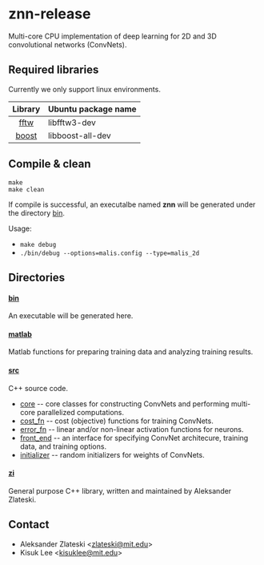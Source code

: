 znn-release
===========
Multi-core CPU implementation of deep learning for 2D and 3D convolutional networks (ConvNets).



Required libraries
------------------
Currently we only support linux environments.

|Library|Ubuntu package name|
|:-----:|-------------------|
|[fftw](http://www.fftw.org/)|libfftw3-dev|
|[boost](http://www.boost.org/)|libboost-all-dev|



Compile & clean
---------------
    make
    make clean

If compile is successful, an executalbe named **znn** will be generated under the directory [bin](./bin/).

Usage: 
* `make debug` 
* `./bin/debug --options=malis.config --type=malis_2d`


Directories
-----------
#### [bin](./bin/)
An executable will be generated here.

#### [matlab](./matlab/)
Matlab functions for preparing training data and analyzing training results.

#### [src](./src/)
C++ source code.
* [core](./src/core) -- core classes for constructing ConvNets and performing multi-core parallelized computations.
* [cost_fn](./src/cost_fn/) -- cost (objective) functions for training ConvNets.
* [error_fn](./src/error_fn/) -- linear and/or non-linear activation functions for neurons.
* [front_end](./src/front_end/) -- an interface for specifying ConvNet architecure, training data, and training options.
* [initializer](./src/initializer/) -- random initializers for weights of ConvNets.

#### [zi](./zi/) 
General purpose C++ library, written and maintained by Aleksander Zlateski.



Contact
-------
* Aleksander Zlateski \<zlateski@mit.edu\>
* Kisuk Lee \<kisuklee@mit.edu\>
